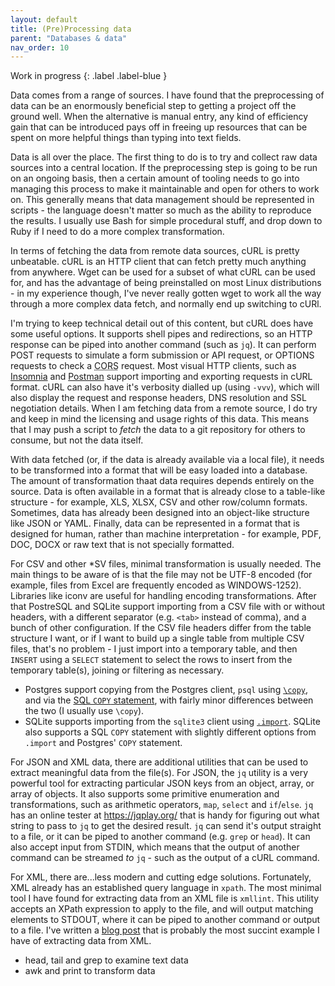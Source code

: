 ```yaml
---
layout: default
title: (Pre)Processing data
parent: "Databases & data"
nav_order: 10
---
```


Work in progress
{: .label .label-blue }

Data comes from a range of sources. I have found that the preprocessing of data
can be an enormously beneficial step to getting a project off the ground well.
When the alternative is manual entry, any kind of efficiency gain that can be
introduced pays off in freeing up resources that can be spent on more helpful
things than typing into text fields. 

Data is all over the place. The first thing to do is to try and collect raw data
sources into a central location. If the preprocessing step is going to be run on
an ongoing basis, then a certain amount of tooling needs to go into managing
this process to make it maintainable and open for others to work on. This
generally means that data management should be represented in scripts - the
language doesn't matter so much as the ability to reproduce the results. I
usually use Bash for simple procedural stuff, and drop down to Ruby if I need to
do a more complex transformation. 

In terms of fetching the data from remote data sources, cURL is pretty
unbeatable. cURL is an HTTP client that can fetch pretty much anything from
anywhere. Wget can be used for a subset of what cURL can be used for, and has
the advantage of being preinstalled on most Linux distributions - in my
experience though, I've never really gotten wget to work all the way through a
more complex data fetch, and normally end up switching to cURl.

I'm trying to keep technical detail out of this content, but cURL does have some
useful options. It supports shell pipes and redirections, so an HTTP response
can be piped into another command (such as `jq`). It can perform POST requests
to simulate a form submission or API request, or OPTIONS requests to check a
<abbr title="Cross-Origin Resource Sharing">CORS</abbr> request. Most visual
HTTP clients, such as [Insomnia](https://insomnia.rest/) and
[Postman](https://www.postman.com/) support importing and exporting requests in
cURL format. cURL can also have it's verbosity dialled up (using `-vvv`), which
will also display the request and response headers, DNS resolution and SSL
negotiation details. When I am fetching data from a remote source, I do try and
keep in mind the licensing and usage rights of this data. This means that I may
push a script to _fetch_ the data to a git repository for others to consume, but
not the data itself.

With data fetched (or, if the data is already available via a local file), it
needs to be transformed into a format that will be easy loaded into a database.
The amount of transformation thaat data requires depends entirely on the source.
Data is often available in a format that is already close to a table-like
structure - for example, XLS, XLSX, CSV and other row/column formats. Sometimes,
data has already been designed into an object-like structure like JSON or YAML.
Finally, data can be represented in a format that is designed for human, rather
than machine interpretation - for example, PDF, DOC, DOCX or raw text that is
not specially formatted. 

For CSV and other *SV files, minimal transformation is usually needed. The main
things to be aware of is that the file may not be UTF-8 encoded (for example,
files from Excel are frequently encoded as WINDOWS-1252). Libraries like iconv
are useful for handling encoding transformations. After that PostreSQL and
SQLite support importing from a CSV file with or without headers, with a
different separator (e.g. `<tab>` instead of comma), and a bunch of other
configuration. If the CSV file headers differ from the table structure I want,
or if I want to build up a single table from multiple CSV files, that's no
problem - I just import into a temporary table, and then `INSERT` using a
`SELECT` statement to select the rows to insert from the temporary table(s),
joining or filtering as necessary.

  * Postgres support copying from the Postgres client, `psql` using
    [`\copy`](https://www.postgresql.org/docs/12/app-psql.html#APP-PSQL-META-COMMANDS-COPY),
    and via the [SQL `COPY`
    statement](https://www.postgresql.org/docs/12/sql-copy.html), with fairly
    minor differences between the two (I usually use `\copy`).
  * SQLite supports importing from the `sqlite3` client using
    [`.import`](https://www.sqlite.org/cli.html#csv_import). SQLite also
    supports a SQL `COPY` statement with slightly different options from
    `.import` and Postgres' `COPY` statement.

For JSON and XML data, there are additional utilities that can be used to
extract meaningful data from the file(s). For JSON, the `jq` utility is a very
powerful tool for extracting particular JSON keys from an object, array, or
array of objects. It also supports some primitive enumeration and
transformations, such as arithmetic operators, `map`, `select` and `if`/`else`.
`jq` has an online tester at https://jqplay.org/ that is handy for figuring out
what string to pass to `jq` to get the desired result. `jq` can send it's output
straight to a file, or it can be piped to another command (e.g. `grep` or
`head`). It can also accept input from STDIN, which means that the output of
another command can be streamed _to_ `jq` - such as the output of a cURL
command.

For XML, there are...less modern and cutting edge solutions. Fortunately, XML
already has an established query language in `xpath`. The most minimal tool I
have found for extracting data from an XML file is `xmllint`. This utility
accepts an XPath expression to apply to the file, and will output matching
elements to STDOUT, where it can be piped to another command or output to a
file. I've written a [blog
post](https://www.joshmcarthur.com/til/2018/06/19/extracting-xml-data-with-curl-and-xmllint.html)
that is probably the most succint example I have of extracting data from XML.

* head, tail and grep to examine text data
* awk and print to transform data 